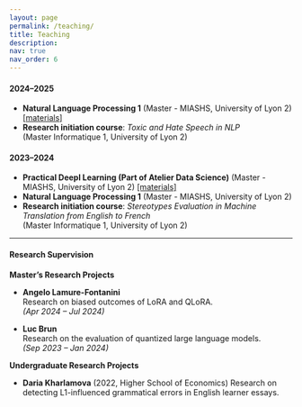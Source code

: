 ```yaml
---
layout: page
permalink: /teaching/
title: Teaching
description:
nav: true
nav_order: 6
---
```


#### 2024–2025

- **Natural Language Processing 1** (Master - MIASHS, University of Lyon 2) [[materials]](https://github.com/upunaprosk/ul2-nlp-course)
- **Research initiation course**: *Toxic and Hate Speech in NLP*  
  (Master Informatique 1, University of Lyon 2)

#### 2023–2024

- **Practical Deepl Learning (Part of Atelier Data Science)** (Master - MIASHS, University of Lyon 2) [[materials]](https://github.com/upunaprosk/ul2-atelier-data-science)
- **Natural Language Processing 1** (Master - MIASHS, University of Lyon 2)
- **Research initiation course**: *Stereotypes Evaluation in Machine Translation from English to French*  
  (Master Informatique 1, University of Lyon 2)  

---

#### Research Supervision

**Master’s Research Projects**

- **Angelo Lamure-Fontanini**  
  Research on biased outcomes of LoRA and QLoRA.   
  *(Apr 2024 – Jul 2024)*  

- **Luc Brun**  
  Research on the evaluation of quantized large language models.  
  *(Sep 2023 – Jan 2024)*  

**Undergraduate Research Projects**

- **Daria Kharlamova** (2022, Higher School of Economics)
  Research on detecting L1-influenced grammatical errors in English learner essays.